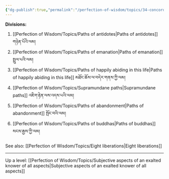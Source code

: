 ```yaml
---
{"dg-publish":true,"permalink":"/perfection-of-wisdom/topics/34-concordant-with-those-possessed-by-arya-bodhisattvas/"}
---
```


**Divisions:**
1. [[Perfection of Wisdom/Topics/Paths of antidotes\|Paths of antidotes]] གཉེན་པོའི་ལམ།
2. [[Perfection of Wisdom/Topics/Paths of emanation\|Paths of emanation]] སྤྲུལ་པའི་ལམ།
3. [[Perfection of Wisdom/Topics/Paths of happily abiding in this life\|Paths of happily abiding in this life]]  མཐོང་ཆོས་ལ་བདེར་གནས་ཀྱི་ལམ།
4. [[Perfection of Wisdom/Topics/Supramundane paths\|Supramundane paths]]   འཇིག་རྟེན་ལས་འདས་པའི་ལམ།
5. [[Perfection of Wisdom/Topics/Paths of abandonment\|Paths of abandonment]]  སྤོང་བའི་ལམ།
6. [[Perfection of Wisdom/Topics/Paths of buddhas\|Paths of buddhas]]  སངས་རྒྱས་ཀྱི་ལམ།

See also: [[Perfection of Wisdom/Topics/Eight liberations\|Eight liberations]]

---
Up a level: [[Perfection of Wisdom/Topics/Subjective aspects of an exalted knower of all aspects\|Subjective aspects of an exalted knower of all aspects]]